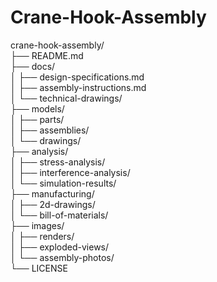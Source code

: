 # Crane-Hook-Assembly

crane-hook-assembly/ <br>
├── README.md <br>
├── docs/ <br>
│   ├── design-specifications.md <br>
│   ├── assembly-instructions.md <br>
│   └── technical-drawings/ <br>
├── models/ <br>
│   ├── parts/ <br>
│   ├── assemblies/ <br>
│   └── drawings/ <br>
├── analysis/ <br>
│   ├── stress-analysis/ <br>
│   ├── interference-analysis/ <br>
│   └── simulation-results/ <br>
├── manufacturing/ <br>
│   ├── 2d-drawings/ <br>
│   └── bill-of-materials/ <br>
├── images/ <br>
│   ├── renders/ <br>
│   ├── exploded-views/ <br>
│   └── assembly-photos/ <br>
└── LICENSE <br>


